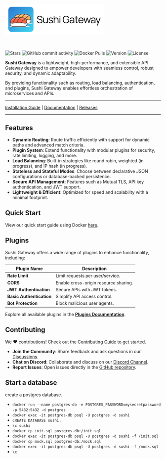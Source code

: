 <a href="https://rawsashimi1604.github.io/sushi-gateway">
  <picture>
    <source media="(prefers-color-scheme: dark)" srcset="./docs/public/images/LogoWithText_Dark.png">
    <source media="(prefers-color-scheme: light)" srcset="./docs/public/images/LogoWithText_Light.png">
    <img 
      alt="Sushi Gateway Logo"
      src="./docs/public/images/LogoWithText_Light.png"
      style="width: 320px;">
  </picture>
</a>

<br/>
<br/>
<br/>

![Stars](https://img.shields.io/github/stars/rawsashimi1604/sushi-gateway?style=flat-square) ![GitHub commit activity](https://img.shields.io/github/commit-activity/m/rawsashimi1604/sushi-gateway?style=flat-square) ![Docker Pulls](https://img.shields.io/docker/pulls/rawsashimi/sushi-proxy?style=flat-square) ![Version](https://img.shields.io/github/v/release/rawsashimi1604/sushi-gateway?color=green&label=Version&style=flat-square) ![License](https://img.shields.io/badge/License-Apache%202.0-blue?style=flat-square)

**Sushi Gateway** is a lightweight, high-performance, and extensible API Gateway designed to empower developers with seamless control, robust security, and dynamic adaptability.

By providing functionality such as routing, load balancing, authentication, and plugins, Sushi Gateway enables effortless orchestration of microservices and APIs.

---

[Installation Guide](https://rawsashimi1604.github.io/sushi-gateway/getting-started/docker.html) | [Documentation](https://rawsashimi1604.github.io/sushi-gateway/docs-home.html) | [Releases](https://github.com/rawsashimi1604/sushi-gateway/releases)

---

## Features

- **Dynamic Routing**: Route traffic efficiently with support for dynamic paths and advanced match criteria.
- **Plugin System**: Extend functionality with modular plugins for security, rate limiting, logging, and more.
- **Load Balancing**: Built-in strategies like round robin, weighted (in progress), and IP hash (in progress).
- **Stateless and Stateful Modes**: Choose between declarative JSON configurations or database-backed persistence.
- **Secure API Management**: Features such as Mutual TLS, API key authentication, and JWT support.
- **Lightweight & Efficient**: Optimized for speed and scalability with a minimal footprint.

## Quick Start

View our quick start guide using Docker [here](https://rawsashimi1604.github.io/sushi-gateway/getting-started/docker.html).

## Plugins

Sushi Gateway offers a wide range of plugins to enhance functionality, including:

| Plugin Name              | Description                           |
| ------------------------ | ------------------------------------- |
| **Rate Limit**           | Limit requests per user/service.      |
| **CORS**                 | Enable cross-origin resource sharing. |
| **JWT Authentication**   | Secure APIs with JWT tokens.          |
| **Basic Authentication** | Simplify API access control.          |
| **Bot Protection**       | Block malicious user agents.          |

Explore all available plugins in the **[Plugins Documentation](https://rawsashimi1604.github.io/sushi-gateway/plugins)**.

## Contributing

We ❤️ contributions! Check out the [Contributing Guide](CONTRIBUTING.md) to get started.

- **Join the Community**: Share feedback and ask questions in our [Discussions](https://github.com/rawsashimi1604/sushi-gateway/discussions).
- **Chat on Discord**: Collaborate and discuss on our [Discord Channel](https://discord.gg/aPv4QhQ6).
- **Report Issues**: Open issues directly in the [GitHub repository](https://github.com/rawsashimi1604/sushi-gateway/issues).

[sushi-url]: https://rawsashimi1604.github.io/sushi-gateway/

## Start a database

create a postgres database.

- `docker run --name postgres-db -e POSTGRES_PASSWORD=mysecretpassword -p 5432:5432 -d postgres`
- `docker exec -it postgres-db psql -U postgres -d sushi`
- `CREATE DATABASE sushi;`
- `\c sushi`
- `docker cp init.sql postgres-db:/init.sql`
- `docker exec -it postgres-db psql -U postgres -d sushi -f /init.sql`
- `docker cp mock.sql postgres-db:/mock.sql`
- `docker exec -it postgres-db psql -U postgres -d sushi -f /mock.sql`
- `\c`
